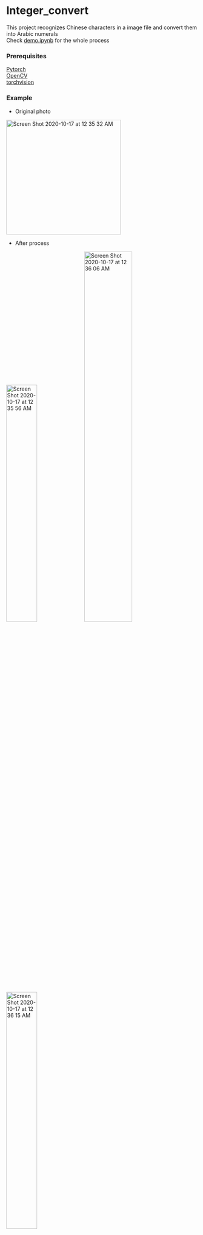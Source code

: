# Integer_convert

This project recognizes Chinese characters in a image file and convert them into Arabic numerals  
Check [demo.ipynb](https://github.com/CChenLi/integer_convert/blob/main/demo.ipynb) for the whole process

### Prerequisites

[Pytorch](https://pytorch.org/)  
[OpenCV](https://opencv.org/)  
[torchvision](https://pytorch.org/docs/stable/torchvision/index.html)  

### Example

- Original photo
<img width="302" alt="Screen Shot 2020-10-17 at 12 35 32 AM" src="https://user-images.githubusercontent.com/63531857/96331349-67639500-1011-11eb-9973-3d97b9bcff67.png">

- After process
<img width="40%" alt="Screen Shot 2020-10-17 at 12 35 56 AM" src="https://user-images.githubusercontent.com/63531857/96331379-8f52f880-1011-11eb-9372-2dca1236f291.png">
<img width="50%" alt="Screen Shot 2020-10-17 at 12 36 06 AM" src="https://user-images.githubusercontent.com/63531857/96331378-8eba6200-1011-11eb-81b8-f115e44b7bf9.png">
<img width="40%" alt="Screen Shot 2020-10-17 at 12 36 15 AM" src="https://user-images.githubusercontent.com/63531857/96331377-8e21cb80-1011-11eb-8791-2639067cea12.png">

### Training Dataset
[Chinese MNIST](https://www.kaggle.com/gpreda/chinese-mnist/discussion/173101)


### Files
- `demo.ipynb` a example to show how the program works.
- `src/`
  - `model.py` Defination of `class IntRec`, the model trained to convert chinese character to Arabic numerals.
  - `utils.py` 
    - Implementation of `DataLoader`, which load image files from dataset into tensor of shape   
    `[batch, channel, height, width]` along with groundtruth label
    - `HelperFunc` a class of helper function to extract single characters from each image
  - `train.py` traning loops for the model, aumomatically use [cuda](https://developer.nvidia.com/cuda-downloads) if availiable. Tracking training and validation accuracy in `train_acc.pickle` and `valid_acc.pickle`
- `data/` containing training data images and a csv file `chinese_mnist.csv`, which contains paths to images and labels.
- `pictures/` the program will read image files from this folder and produce prediction


## Author

* **Chen Li** - *Initial work* - 

